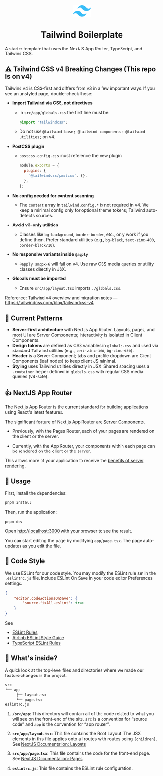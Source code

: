 <p align="center">
  <a href="https://github.com/renchris/panda-boilerplate">
    <img alt="Tailwind Logo" src="public/tailwind.png" width="60" />
  </a>
</p>
<h1 align="center">
  Tailwind Boilerplate
</h1>

A starter template that uses the NextJS App Router, TypeScript, and Tailwind CSS.

## ⚠️ Tailwind CSS v4 Breaking Changes (This repo is on v4)

Tailwind v4 is CSS-first and differs from v3 in a few important ways. If you see an unstyled page, double-check these:

- **Import Tailwind via CSS, not directives**
  - In `src/app/globals.css` the first line must be:
    ```css
    @import "tailwindcss";
    ```
  - Do not use `@tailwind base; @tailwind components; @tailwind utilities;` on v4.

- **PostCSS plugin**
  - `postcss.config.cjs` must reference the new plugin:
    ```js
    module.exports = {
      plugins: {
        '@tailwindcss/postcss': {},
      },
    };
    ```

- **No config needed for content scanning**
  - The `content` array in `tailwind.config.*` is not required in v4. We keep a minimal config only for optional theme tokens; Tailwind auto-detects sources.

- **Avoid v3-only utilities**
  - Classes like `bg-background`, `border-border`, etc., only work if you define them. Prefer standard utilities (e.g., `bg-black`, `text-zinc-400`, `border-black/10`).

- **No responsive variants inside `@apply`**
  - `@apply sm:px-6` will fail on v4. Use raw CSS media queries or utility classes directly in JSX.

- **Globals must be imported**
  - Ensure `src/app/layout.tsx` imports `./globals.css`.

Reference: Tailwind v4 overview and migration notes — https://tailwindcss.com/blog/tailwindcss-v4

## 🧩 Current Patterns

- **Server-first architecture** with Next.js App Router. Layouts, pages, and most UI are Server Components; interactivity is isolated in Client Components.
- **Design tokens** are defined as CSS variables in `globals.css` and used via standard Tailwind utilities (e.g., `text-zinc-100`, `bg-zinc-950`).
- **Header** is a Server Component; tabs and profile dropdown are Client Components (leaf nodes) to keep client JS minimal.
- **Styling** uses Tailwind utilities directly in JSX. Shared spacing uses a `.container` helper defined in `globals.css` with regular CSS media queries (v4-safe).

## 👍 NextJS App Router

The Next.js App Router is the current standard for building applications using React's latest features.

The significant feature of Next.js App Router are [Server Components](https://nextjs.org/docs/app/building-your-application/rendering/server-components).

- Previously, with the Pages Router, each of your pages are rendered on the client or the server.

- Currently, with the App Router, your components within each page can be rendered on the client or the server.

This allows more of your application to receive the [benefits of server rendering](https://nextjs.org/docs/app/building-your-application/rendering/server-components#benefits-of-server-rendering).

## 🚀 Usage

First, install the dependencies:

```bash
pnpm install
```

Then, run the application:

```bash
pnpm dev
```

Open [http://localhost:3000](http://localhost:3000) with your browser to see the result.

You can start editing the page by modifying `app/page.tsx`. The page auto-updates as you edit the file.

## 🎨 Code Style

We use ESLint for our code style. You may modify the ESLint rule set in the `.eslintrc.js` file. Include ESLint On Save in your code editor Preferences settings.

```JSON
{
    "editor.codeActionsOnSave": {
        "source.fixAll.eslint": true
    }
}
```

See
- [ESLint Rules](https://eslint.org/docs/latest/rules/)
- [Airbnb ESLint Style Guide](https://github.com/airbnb/javascript)
- [TypeScript ESLint Rules](https://typescript-eslint.io/rules/)


## 🧐 What's inside?

A quick look at the top-level files and directories where we made our feature changes in the project.

    src
    └── app
         ├── layout.tsx
         └── page.tsx
    eslintrc.js

1. **`/src/app`**: This directory will contain all of the code related to what you will see on the front-end of the site. `src` is a convention for “source code” and `app` is the convention for “app router”.

1. **`src/app/layout.tsx`**: This file contains the Root Layout. The JSX elements in this file applies onto all routes with routes being `{children}`. See [NextJS Documentation: Layouts](https://nextjs.org/docs/app/building-your-application/routing/pages-and-layouts#layouts)

1. **`src/app/page.tsx`**: This file contains the code for the front-end page. See [NextJS Documentation: Pages](https://nextjs.org/docs/app/building-your-application/routing/pages-and-layouts#pages)

1. **`eslintrc.js`**: This file contains the ESLint rule configuration.